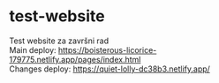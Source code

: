 # test-website
Test website za završni rad<br>
Main deploy: https://boisterous-licorice-179775.netlify.app/pages/index.html <br>
Changes deploy: https://quiet-lolly-dc38b3.netlify.app/

